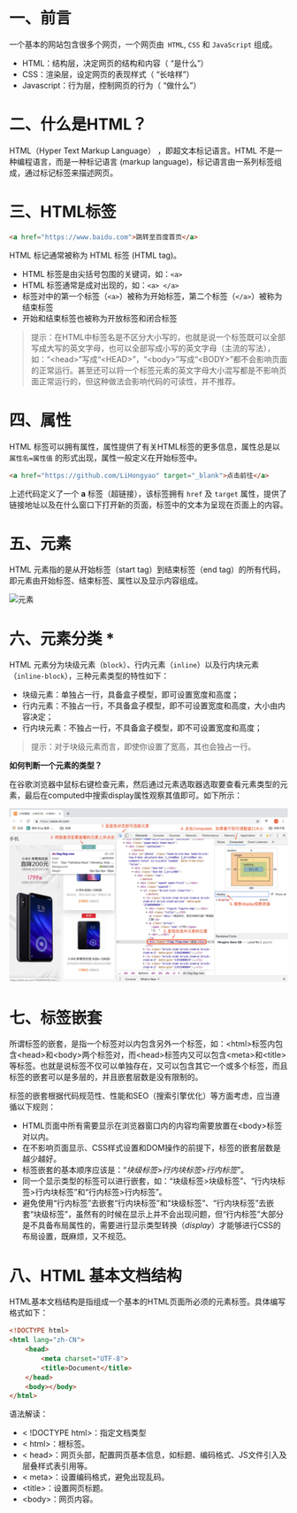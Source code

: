 # 一、前言

一个基本的网站包含很多个网页，一个网页由` HTML`, `CSS` 和 `JavaScript`  组成。

- HTML：结构层，决定网页的结构和内容（ “是什么”）
- CSS：渲染层，设定网页的表现样式（ “长啥样”）
- Javascript：行为层，控制网页的行为（ “做什么”）

# 二、什么是HTML？

HTML（Hyper Text Markup Language） ，即超文本标记语言。HTML 不是一种编程语言，而是一种标记语言 (markup language)，标记语言由一系列标签组成，通过标记标签来描述网页。

# 三、HTML标签

```html
<a href="https://www.baidu.com">跳转至百度首页</a>
```

HTML 标记通常被称为 HTML 标签 (HTML tag)。

- HTML 标签是由尖括号包围的关键词，如：`<a>`
- HTML 标签通常是成对出现的，如：`<a> </a>`
- 标签对中的第一个标签（`<a>`）被称为开始标签，第二个标签（`</a>`）被称为结束标签
- 开始和结束标签也被称为开放标签和闭合标签

> 提示：在HTML中标签名是不区分大小写的，也就是说一个标签既可以全部写成大写的英文字母，也可以全部写成小写的英文字母（主流的写法），如：“\<head>”写成“\<HEAD>”，“\<body>”写成“\<BODY>”都不会影响页面的正常运行。甚至还可以将一个标签元素的英文字母大小混写都是不影响页面正常运行的，但这种做法会影响代码的可读性，并不推荐。

# 四、属性

HTML 标签可以拥有属性，属性提供了有关HTML标签的更多信息，属性总是以 `属性名=属性值` 的形式出现，属性一般定义在开始标签中。

```html
<a href="https://github.com/LiHongyao" target="_blank">点击前往</a>
```

上述代码定义了一个 **a** 标签（超链接），该标签拥有 `href` 及 `target` 属性，提供了链接地址以及在什么窗口下打开新的页面，标签中的文本为呈现在页面上的内容。

# 五、元素

HTML 元素指的是从开始标签（start tag）到结束标签（end tag）的所有代码，即元素由开始标签、结束标签、属性以及显示内容组成。

![元素](IMGS/element.jpg)



# 六、元素分类 *

HTML 元素分为块级元素（`block`）、行内元素（`inline`）以及行内块元素（`inline-block`），三种元素类型的特性如下：

- 块级元素：单独占一行，具备盒子模型，即可设置宽度和高度；
- 行内元素：不独占一行，不具备盒子模型，即不可设置宽度和高度，大小由内容决定；
- 行内块元素：不独占一行，不具备盒子模型，即不可设置宽度和高度；

> 提示：对于块级元素而言，即使你设置了宽高，其也会独占一行。

**如何判断一个元素的类型？**

在谷歌浏览器中鼠标右键检查元素，然后通过元素选取器选取要查看元素类型的元素，最后在computed中搜索display属性观察其值即可。如下所示：

![](./IMGS/check_display.png)

# 七、标签嵌套

所谓标签的嵌套，是指一个标签对以内包含另外一个标签，如：\<html>标签内包含\<head>和\<body>两个标签对，而\<head>标签内又可以包含\<meta>和\<title>等标签。也就是说标签不仅可以单独存在，又可以包含其它一个或多个标签，而且标签的嵌套可以是多层的，并且嵌套层数是没有限制的。

标签的嵌套根据代码规范性、性能和SEO（搜索引擎优化）等方面考虑，应当遵循以下规则：

- HTML页面中所有需要显示在浏览器窗口内的内容均需要放置在\<body>标签对以内。
- 在不影响页面显示、CSS样式设置和DOM操作的前提下，标签的嵌套层数是越少越好。
- 标签嵌套的基本顺序应该是：“*块级标签*>*行内块标签*>*行内标签*”。
- 同一个显示类型的标签可以进行嵌套，如：“块级标签>块级标签”、“行内块标签>行内块标签”和“行内标签>行内标签”。
- 避免使用“行内标签”去嵌套“行内块标签”和“块级标签”、“行内块标签”去嵌套“块级标签”，虽然有的时候在显示上并不会出现问题，但“行内标签”大部分是不具备布局属性的，需要进行显示类型转换（*display*）才能够进行CSS的布局设置，既麻烦，又不规范。

# 八、HTML 基本文档结构

HTML基本文档结构是指组成一个基本的HTML页面所必须的元素标签。具体编写格式如下：

```html
<!DOCTYPE html>
<html lang="zh-CN">
    <head>
        <meta charset="UTF-8">
        <title>Document</title>
    </head>
    <body></body>
</html>
```

语法解读：

- < !DOCTYPE html>：指定文档类型
- \< html>：根标签。
- \< head>：网页头部，配置网页基本信息，如标题、编码格式、JS文件引入及层叠样式表引用等。
- \< meta>：设置编码格式，避免出现乱码。
- \<title>：设置网页标题。
- \<body>：网页内容。





















